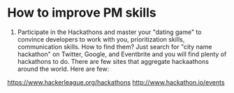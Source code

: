 # How to improve PM skills

1. Participate in the Hackathons and master your "dating game" to convince developers to work with you, prioritization skills, communication skills. How to find them? Just search for "city name hackathon" on Twitter, Google, and Eventbrite and you will find plenty of hackathons to do. There are few sites that aggregate hackaathons around the world. Here are few: 

https://www.hackerleague.org/hackathons
http://www.hackathon.io/events